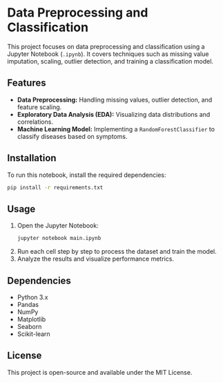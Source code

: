 # Data Preprocessing and Classification

This project focuses on data preprocessing and classification using a Jupyter Notebook (`.ipynb`). It covers techniques such as missing value imputation, scaling, outlier detection, and training a classification model.

## Features
- **Data Preprocessing:** Handling missing values, outlier detection, and feature scaling.
- **Exploratory Data Analysis (EDA):** Visualizing data distributions and correlations.
- **Machine Learning Model:** Implementing a `RandomForestClassifier` to classify diseases based on symptoms.

## Installation
To run this notebook, install the required dependencies:

```bash
pip install -r requirements.txt
```

## Usage
1. Open the Jupyter Notebook:
   ```bash
   jupyter notebook main.ipynb
   ```
2. Run each cell step by step to process the dataset and train the model.
3. Analyze the results and visualize performance metrics.

## Dependencies
- Python 3.x
- Pandas
- NumPy
- Matplotlib
- Seaborn
- Scikit-learn

## License
This project is open-source and available under the MIT License.
